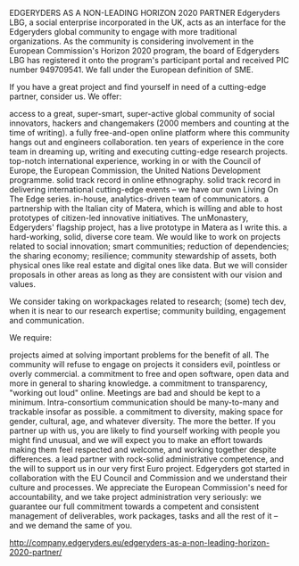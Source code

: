 EDGERYDERS AS A NON-LEADING HORIZON 2020 PARTNER
Edgeryders LBG, a social enterprise incorporated in the UK, acts as an interface for the Edgeryders global community to engage with more traditional organizations. As the community is considering involvement in the European Commission's Horizon 2020 program, the board of Edgeryders LBG has registered it onto the program's participant portal and received PIC number 949709541. We fall under the European definition of SME.

If you have a great project and find yourself in need of a cutting-edge partner, consider us. We offer: 

access to a great, super-smart, super-active global community of social innovators, hackers and changemakers (2000 members and counting at the time of writing). 
a fully free-and-open online platform where this community hangs out and engineers collaboration.
ten years of experience in the core team in dreaming up, writing and executing cutting-edge research projects. 
top-notch international experience, working in or with the Council of Europe, the European Commission, the United Nations Development programme.
solid track record in online ethnography.
solid track record in delivering international cutting-edge events – we have our own Living On The Edge series.
in-house, analytics-driven team of communicators.
a partnership with the Italian city of Matera, which is willing and able to host prototypes of citizen-led innovative initiatives. The unMonastery, Edgeryders' flagship project, has a live prototype in Matera as I write this. 
a hard-working, solid, diverse core team.
We would like to work on projects related to social innovation; smart communities; reduction of dependencies; the sharing economy; resilience; community stewardship of assets, both physical ones like real estate and digital ones like data. But we will consider proposals in other areas as long as they are consistent with our vision and values.

We consider taking on workpackages related to research; (some) tech dev, when it is near to our research expertise; community building, engagement and communication.

We require:

projects aimed at solving important problems for the benefit of all. The community will refuse to engage on projects it considers evil, pointless or overly commercial.
a commitment to free and open software, open data and more in general to sharing knowledge.
a commitment to transparency, "working out loud" online. Meetings are bad and should be kept to a minimum. Intra-consortium communication should be many-to-many and trackable insofar as possible.
a commitment to diversity, making space for gender, cultural, age, and whatever diversity. The more the better. If you partner up with us, you are likely to find yourself working with people you might find unusual, and we will expect you to make an effort towards making them feel respected and welcome, and working together despite differences. 
a lead partner with rock-solid administrative competence, and the will to support us in our very first Euro project. 
Edgeryders got started in collaboration with the EU Council and Commission and we understand their culture and processes. We appreciate the European Commission's need for accountability, and we take project administration very seriously: we guarantee our full commitment towards a competent and consistent management of deliverables, work packages, tasks and all the rest of it – and we demand the same of you.

<http://company.edgeryders.eu/edgeryders-as-a-non-leading-horizon-2020-partner/>

 